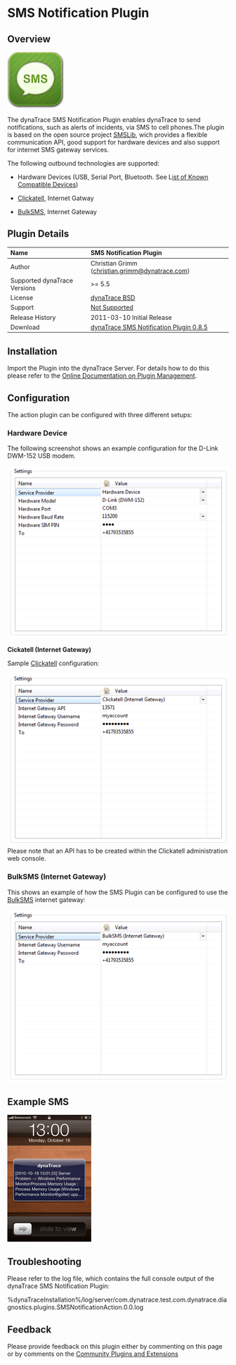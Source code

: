 # SMS Notification Plugin

## Overview

![images_community/download/attachments/45777033/icon.png](images_community/download/attachments/45777033/icon.png)

The dynaTrace SMS Notification Plugin enables dynaTrace to send notifications, such as alerts of incidents, via SMS to cell phones.The plugin is based on the open source project
[SMSLib](http://smslib.org/), wich provides a flexible communication API, good support for hardware devices and also support for internet SMS gateway services.

The following outbound technologies are supported:

  * Hardware Devices (USB, Serial Port, Bluetooth. See L[ist of Known Compatible Devices](http://smslib.org/doc/compatibility/)) 

  * [Clickatell](http://www.clickatell.com), Internet Gatway 

  * [BulkSMS](http://www.bulksms.com), Internet Gateway 

## Plugin Details

| Name | SMS Notification Plugin
| :--- | :---
| Author | Christian Grimm (christian.grimm@dynatrace.com)
| Supported dynaTrace Versions | >= 5.5
| License | [dynaTrace BSD](dynaTraceBSD.txt)
| Support | [Not Supported](https://community.compuwareapm.com/community/display/DL/Support+Levels)
| Release History | 2011-03-10 Initial Release
| Download | [dynaTrace SMS Notification Plugin 0.8.5](SMSNotification_0.8.5.jar)

## Installation

Import the Plugin into the dynaTrace Server. For details how to do this please refer to the [Online Documentation on Plugin Management](SMS_Notification_Plugin.html).

## Configuration

The action plugin can be configured with three different setups:

### Hardware Device

The following screenshot shows an example configuration for the D-Link DWM-152 USB modem.

![images_community/download/attachments/45777033/hardwaresettings.png](images_community/download/attachments/45777033/hardwaresettings.png)

**Cickatell (Internet Gateway)**

Sample [Clickatell](http://www.clickatell.com) configuration:

![images_community/download/attachments/45777033/clickatellsettings.png](images_community/download/attachments/45777033/clickatellsettings.png)  
Please note that an API has to be created within the Clickatell administration web console.

### BulkSMS (Internet Gateway)

This shows an example of how the SMS Plugin can be configured to use the [BulkSMS](http://www.bulksms.com) internet gateway:

![images_community/download/attachments/45777033/bulksmssettings.png](images_community/download/attachments/45777033/bulksmssettings.png)

## Example SMS

![images_community/download/attachments/45777033/examplesms.png](images_community/download/attachments/45777033/examplesms.png)

## Troubleshooting

Please refer to the log file, which contains the full console output of the dynaTrace SMS Notification Plugin:

%dynaTraceInstallation%/log/server/com.dynatrace.test.com.dynatrace.diagnostics.plugins.SMSNotificationAction.0.0.log

## Feedback

Please provide feedback on this plugin either by commenting on this page or by comments on the [Community Plugins and Extensions](https://community.compuwareapm.com/community/display/DTFORUM/Community+Plugins+and+Extensions)

